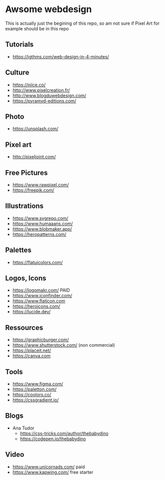 # Awsome webdesign

This is actually just the begining of this repo, so am not sure if Pixel Art for example should be in this repo

Tutorials
---

- https://jgthms.com/web-design-in-4-minutes/

Culture
---

- https://niice.co/
- http://www.pixelcreation.fr/
- http://www.blogduwebdesign.com/
- https://pyramyd-editions.com/

Photo
---

- https://unsplash.com/

Pixel art
---

- http://pixeljoint.com/

Free Pictures
---

- https://www.rawpixel.com/
- https://freepik.com/

Illustrations
---

- https://www.svgrepo.com/
- https://www.humaaans.com/
- https://www.blobmaker.app/
- https://heropatterns.com/

Palettes
---

- https://flatuicolors.com/

Logos, Icons
---

- https://logomakr.com/ PAID
- https://www.iconfinder.com/
- https://www.flaticon.com
- https://heroicons.com/
- https://lucide.dev/
  
Ressources
---

- https://graphicburger.com/
- https://www.shutterstock.com/ (non commercial)
- https://placeit.net/
- https://canva.com

Tools
---

- https://www.figma.com/
- https://paletton.com/
- https://coolors.co/
- https://cssgradient.io/

Blogs
---

- Ana Tudor
  - https://css-tricks.com/author/thebabydino
  - https://codepen.io/thebabydino 

Video
---

- https://www.unicornads.com/ paid
- https://www.kapwing.com/ free starter
